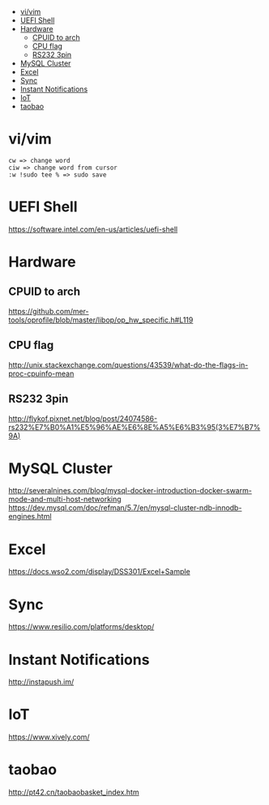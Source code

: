 <!-- TOC -->

- [vi/vim](#vivim)
- [UEFI Shell](#uefi-shell)
- [Hardware](#hardware)
    - [CPUID to arch](#cpuid-to-arch)
    - [CPU flag](#cpu-flag)
    - [RS232 3pin](#rs232-3pin)
- [MySQL Cluster](#mysql-cluster)
- [Excel](#excel)
- [Sync](#sync)
- [Instant Notifications](#instant-notifications)
- [IoT](#iot)
- [taobao](#taobao)

<!-- /TOC -->

# vi/vim
```
cw => change word
ciw => change word from cursor
:w !sudo tee % => sudo save
```

# UEFI Shell
https://software.intel.com/en-us/articles/uefi-shell


# Hardware
## CPUID to arch
https://github.com/mer-tools/oprofile/blob/master/libop/op_hw_specific.h#L119 

## CPU flag
http://unix.stackexchange.com/questions/43539/what-do-the-flags-in-proc-cpuinfo-mean  

## RS232 3pin
http://flykof.pixnet.net/blog/post/24074586-rs232%E7%B0%A1%E5%96%AE%E6%8E%A5%E6%B3%95(3%E7%B7%9A)

# MySQL Cluster
http://severalnines.com/blog/mysql-docker-introduction-docker-swarm-mode-and-multi-host-networking
https://dev.mysql.com/doc/refman/5.7/en/mysql-cluster-ndb-innodb-engines.html

# Excel
https://docs.wso2.com/display/DSS301/Excel+Sample

# Sync
https://www.resilio.com/platforms/desktop/

# Instant Notifications 
http://instapush.im/

# IoT
https://www.xively.com/

# taobao
http://pt42.cn/taobaobasket_index.htm

